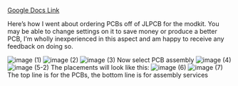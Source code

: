[Google Docs Link](https://docs.google.com/document/d/1lXlm5Rkuk57U9H8ZfG8ebI7v9hPCBv__bzJ77-HJGrs/edit?usp=sharing)

Here’s how I went about ordering PCBs off of JLPCB for the modkit. You may be able to change settings on it to save money or produce a better PCB, I’m wholly inexperienced in this aspect and am happy to receive any feedback on doing so.


![image (1)](https://github.com/zoroseerus/g305lithiummodkit/assets/68509716/93054268-d575-4f9a-bfab-697a7447613f)
![image (2)](https://github.com/zoroseerus/g305lithiummodkit/assets/68509716/d2c40f0a-efcd-4c68-8dcd-9df68696ec04)
![image (3)](https://github.com/zoroseerus/g305lithiummodkit/assets/68509716/bc995d44-dad4-4d9a-82d5-83902354bec1)
Now select PCB assembly
![image (4)](https://github.com/zoroseerus/g305lithiummodkit/assets/68509716/e61641b1-660d-424a-a18e-47d217f80d22)
![image (5-2)](https://github.com/zoroseerus/g305lithiummodkit/assets/68509716/1102987d-2ca6-4dd3-9919-d7fff6e8e075)
The placements will look like this:
![image (6)](https://github.com/zoroseerus/g305lithiummodkit/assets/68509716/031d3359-1e85-4b75-9ccd-0f9779d44441)
![image (7)](https://github.com/zoroseerus/g305lithiummodkit/assets/68509716/b8f01f91-8062-4748-91b3-e8ef602aea35)
The top line is for the PCBs, the bottom line is for assembly services


